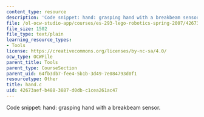 ```yaml
---
content_type: resource
description: 'Code snippet: hand: grasping hand with a breakbeam sensor.'
file: /ol-ocw-studio-app/courses/es-293-lego-robotics-spring-2007/42673aefb4883887d0dbc1cea261ac47_hand.c
file_size: 1502
file_type: text/plain
learning_resource_types:
- Tools
license: https://creativecommons.org/licenses/by-nc-sa/4.0/
ocw_type: OCWFile
parent_title: Tools
parent_type: CourseSection
parent_uid: 64fb3db7-fee4-5b1b-3d49-7e084793d0f1
resourcetype: Other
title: hand.c
uid: 42673aef-b488-3887-d0db-c1cea261ac47
---
```

Code snippet: hand: grasping hand with a breakbeam sensor.